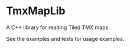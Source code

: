 # TmxMapLib

A C++ library for reading Tiled TMX maps.

See the examples and tests for usage examples.